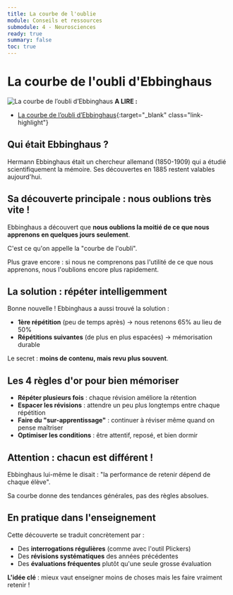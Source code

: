 ```yaml
---
title: La courbe de l'oublie
module: Conseils et ressources
submodule: 4 - Neurosciences
ready: true
summary: false
toc: true
---
```


#  La courbe de l'oubli d'Ebbinghaus

![La courbe de l’oubli d’Ebbinghaus](https://www.pedagogie.ac-nantes.fr/medias/photo/courbe_1590677138081-jpg?ID_FICHE=585469 "La courbe de l’oubli d’Ebbinghaus")
**A LIRE :**
- [La courbe de l’oubli d’Ebbinghaus](https://www.pedagogie.ac-nantes.fr/innovation-pedagogique/echanger/la-courbe-de-l-oubli-d-ebbinghaus-1290774.kjsp){:target="_blank" class="link-highlight"}

## Qui était Ebbinghaus ?
Hermann Ebbinghaus était un chercheur allemand (1850-1909) qui a étudié scientifiquement la mémoire. Ses découvertes en 1885 restent valables aujourd'hui.

## Sa découverte principale : nous oublions très vite !
Ebbinghaus a découvert que **nous oublions la moitié de ce que nous apprenons en quelques jours seulement**. 

C'est ce qu'on appelle la "courbe de l'oubli".

Plus grave encore : si nous ne comprenons pas l'utilité de ce que nous apprenons, nous l'oublions encore plus rapidement.

## La solution : répéter intelligemment
Bonne nouvelle ! Ebbinghaus a aussi trouvé la solution :
- **1ère répétition** (peu de temps après) → nous retenons 65% au lieu de 50%
- **Répétitions suivantes** (de plus en plus espacées) → mémorisation durable

Le secret : **moins de contenu, mais revu plus souvent**.

## Les 4 règles d'or pour bien mémoriser

- **Répéter plusieurs fois** : chaque révision améliore la rétention
- **Espacer les révisions** : attendre un peu plus longtemps entre chaque répétition
- **Faire du "sur-apprentissage"** : continuer à réviser même quand on pense maîtriser
- **Optimiser les conditions** : être attentif, reposé, et bien dormir

## Attention : chacun est différent !
Ebbinghaus lui-même le disait : "la performance de retenir dépend de chaque élève". 

Sa courbe donne des tendances générales, pas des règles absolues.

## En pratique dans l'enseignement
Cette découverte se traduit concrètement par :
- Des **interrogations régulières** (comme avec l'outil Plickers)
- Des **révisions systématiques** des années précédentes
- Des **évaluations fréquentes** plutôt qu'une seule grosse évaluation

**L'idée clé** : mieux vaut enseigner moins de choses mais les faire vraiment retenir !